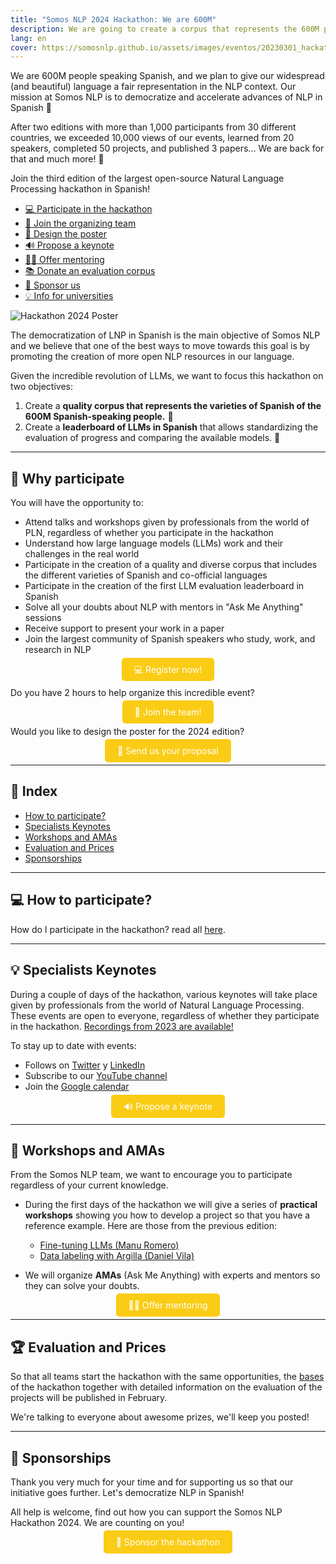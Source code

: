 ```yaml
---
title: "Somos NLP 2024 Hackathon: We are 600M"
description: We are going to create a corpus that represents the 600M people who speak Spanish and to standardize how to evaluate our LLMs.
lang: en
cover: https://somosnlp.github.io/assets/images/eventos/20230301_hackathon_wip.png
---
```


We are 600M people speaking Spanish, and we plan to give our widespread (and beautiful) language a fair representation in the NLP context. Our mission at Somos NLP is to democratize and accelerate advances of NLP in Spanish 🚀 

After two editions with more than 1,000 participants from 30 different countries, we exceeded 10,000 views of our events, learned from 20 speakers, completed 50 projects, and published 3 papers... We are back for that and much more! 💪

Join the third edition of the largest open-source Natural Language Processing hackathon in Spanish!

- [💻 Participate in the hackathon](https://hackathonsomosnlp2024.eventbrite.com/?aff=w)
- [🤗 Join the organizing team](https://forms.gle/radg18NMLRZMPu38A)
- [🎨 Design the poster](https://somosnlp.org/hackathon/cartel)
- [🔊 Propose a keynote](https://forms.gle/YpUvifDNLG6E56Cy9)
- [🧑‍🏫 Offer mentoring](https://forms.gle/7UmsVDnFmNo1pCrf9)
- [📚 Donate an evaluation corpus](https://somosnlp.org/donatucorpus)
- [🙌 Sponsor us](https://forms.gle/sEkxstwbJSRYpgDa8)
- [💡 Info for universities](https://somosnlp.org/hackathon/universidades)

![Hackathon 2024 Poster](https://somosnlp.github.io/assets/images/eventos/20230301_hackathon_wip.png)

The democratization of LNP in Spanish is the main objective of Somos NLP and we believe that one of the best ways to move towards this goal is by promoting the creation of more open NLP resources in our language.

Given the incredible revolution of LLMs, we want to focus this hackathon on two objectives:
1. Create a **quality corpus that represents the varieties of Spanish of the 600M Spanish-speaking people.** 💛
2. Create a **leaderboard of LLMs in Spanish** that allows standardizing the evaluation of progress and comparing the available models. 🚀

---

## 🚀 Why participate

You will have the opportunity to:

- Attend talks and workshops given by professionals from the world of PLN, regardless of whether you participate in the hackathon
- Understand how large language models (LLMs) work and their challenges in the real world
- Participate in the creation of a quality and diverse corpus that includes the different varieties of Spanish and co-official languages
- Participate in the creation of the first LLM evaluation leaderboard in Spanish
- Solve all your doubts about NLP with mentors in "Ask Me Anything" sessions
- Receive support to present your work in a paper
- Join the largest community of Spanish speakers who study, work, and research in NLP

<center><a href="https://hackathonsomosnlp2024.eventbrite.com/?aff=w" target="_blank" style="background-color:#FACC15; color:white; padding:10px 20px; text-decoration:none; border-radius:5px;">💻 Register now!</a></center>

Do you have 2 hours to help organize this incredible event?

<center><a href="https://forms.gle/radg18NMLRZMPu38A" target="_blank" style="background-color:#FACC15; color:white; padding:10px 20px; text-decoration:none; border-radius:5px;">🤗 Join the team!</a></center>

Would you like to design the poster for the 2024 edition?

<center><a href="https://somosnlp.org/hackathon/cartel" target="_blank" style="background-color:#FACC15; color:white; padding:10px 20px; text-decoration:none; border-radius:5px;">🎨 Send us your proposal</a></center>

---

## 📝 Index

- [How to participate?](https://somosnlp.org/hackathon/bases)
- [Specialists Keynotes](#specialists-keynotes)
- [Workshops and AMAs](#workshops-and-amas)
- [Evaluation and Prices](#evaluation-and-prices)
- [Sponsorships](#sponsorships)

---

## 💻 How to participate?

How do I participate in the hackathon? read all [here](https://somosnlp.org/hackathon/bases).

---

## 💡 Specialists Keynotes

During a couple of days of the hackathon, various keynotes will take place given by professionals from the world of Natural Language Processing. These events are open to everyone, regardless of whether they participate in the hackathon. [Recordings from 2023 are available!](https://www.youtube.com/playlist?list=PLTA-KAy8nxaCDc0IJpLac-3csiAepV546)

To stay up to date with events:
- Follows on [Twitter](https://twitter.com/somosnlp_) y [LinkedIn](https://www.linkedin.com/company/somosnlp)
- Subscribe to our [YouTube channel](https://www.youtube.com/c/somosnlp?sub_confirmation=1)
- Join the [Google calendar](https://calendar.google.com/calendar/u/0?cid=ZWM3MGZhODIzNmYyNzBlMTYwYzFiMjdhNDgzZWMyMjA1ZjQwYzUyN2E5N2MwZTJhZmY0OTcwZDZmZjBkYzQyMEBncm91cC5jYWxlbmRhci5nb29nbGUuY29t)

<center><a href="https://forms.gle/YpUvifDNLG6E56Cy9" target="_blank" style="background-color:#FACC15; color:white; padding:10px 20px; text-decoration:none; border-radius:5px;">🔊 Propose a keynote</a></center>

---

## 📖 Workshops and AMAs

From the Somos NLP team, we want to encourage you to participate regardless of your current knowledge.

- During the first days of the hackathon we will give a series of **practical workshops** showing you how to develop a project so that you have a reference example. Here are those from the previous edition:

  - [Fine-tuning LLMs (Manu Romero)](https://somosnlp.org/hackathon-2023/fine-tuning-llms)
  - [Data labeling with Argilla (Daniel Vila)](https://somosnlp.org/hackathon-2023/etiquetado-de-datos-con-argilla)

- We will organize **AMAs** (Ask Me Anything) with experts and mentors so they can solve your doubts.

<center><a href="https://forms.gle/7UmsVDnFmNo1pCrf9" target="_blank" style="background-color:#FACC15; color:white; padding:10px 20px; text-decoration:none; border-radius:5px;">🧑‍🏫 Offer mentoring</a></center>

---

## 🏆 Evaluation and Prices

So that all teams start the hackathon with the same opportunities, the [bases](https://somosnlp.org/hackathon/bases) of the hackathon together with detailed information on the evaluation of the projects will be published in February.

We're talking to everyone about awesome prizes, we'll keep you posted!

---

## 👏 Sponsorships

Thank you very much for your time and for supporting us so that our initiative goes further. Let's democratize NLP in Spanish!

All help is welcome, find out how you can support the Somos NLP Hackathon 2024. We are counting on you!

<center><a href="https://forms.gle/sEkxstwbJSRYpgDa8" target="_blank" style="background-color:#FACC15; color:white; padding:10px 20px; text-decoration:none; border-radius:5px;">🙌 Sponsor the hackathon</a></center>
